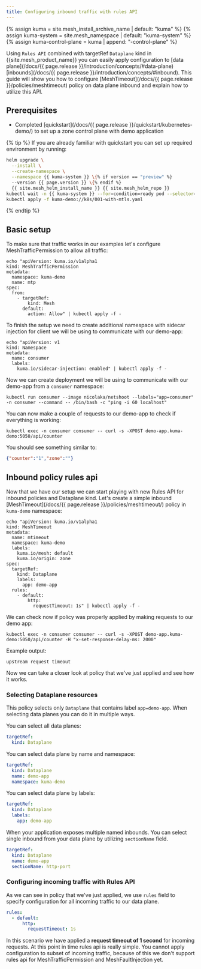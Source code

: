 ```yaml
---
title: Configuring inbound traffic with rules API
---
```


{% assign kuma = site.mesh_install_archive_name | default: "kuma" %}
{% assign kuma-system = site.mesh_namespace | default: "kuma-system" %}
{% assign kuma-control-plane = kuma | append: "-control-plane" %}

Using `Rules API` combined with targetRef `Dataplane` kind in {{site.mesh_product_name}} you can easily apply configuration to [data plane](/docs/{{ page.release }}/introduction/concepts/#data-plane)
[inbounds](/docs/{{ page.release }}/introduction/concepts/#inbound). This guide will show you how to configure [MeshTimeout](/docs/{{ page.release }}/policies/meshtimeout) policy on data plane inbound and explain how to utilize this API.

## Prerequisites

- Completed [quickstart](/docs/{{ page.release }}/quickstart/kubernetes-demo/) to set up a zone control plane with demo application

{% tip %}
If you are already familiar with quickstart you can set up required environment by running:

```sh
helm upgrade \
  --install \
  --create-namespace \
  --namespace {{ kuma-system }} \{% if version == "preview" %}
  --version {{ page.version }} \{% endif %}
  {{ site.mesh_helm_install_name }} {{ site.mesh_helm_repo }}
kubectl wait -n {{ kuma-system }} --for=condition=ready pod --selector=app={{ kuma-control-plane }} --timeout=90s
kubectl apply -f kuma-demo://k8s/001-with-mtls.yaml
```
{% endtip %}

## Basic setup

To make sure that traffic works in our examples let's configure MeshTrafficPermission to allow all traffic:

```shell
echo "apiVersion: kuma.io/v1alpha1
kind: MeshTrafficPermission
metadata:
  namespace: kuma-demo
  name: mtp
spec:
  from:
    - targetRef:
        kind: Mesh
      default:
        action: Allow" | kubectl apply -f -
```

To finish the setup we need to create additional namespace with sidecar injection for client we will be using to communicate
with our demo-app:

```shell
echo "apiVersion: v1
kind: Namespace
metadata:
  name: consumer
  labels:
    kuma.io/sidecar-injection: enabled" | kubectl apply -f -
```

Now we can create deployment we will be using to communicate with our demo-app from a `consumer` namespace:

```shell
kubectl run consumer --image nicolaka/netshoot --labels="app=consumer" -n consumer --command -- /bin/bash -c "ping -i 60 localhost"
```

You can now make a couple of requests to our demo-app to check if everything is working:

```shell
kubectl exec -n consumer consumer -- curl -s -XPOST demo-app.kuma-demo:5050/api/counter
```

You should see something similar to:

```json
{"counter":"1","zone":""}
```

## Inbound policy rules api 

Now that we have our setup we can start playing with new Rules API for inbound policies and Dataplane kind. 
Let's create a simple inbound [MeshTimeout](/docs/{{ page.release }}/policies/meshtimeout/) policy in `kuma-demo` namespace:

```shell
echo "apiVersion: kuma.io/v1alpha1
kind: MeshTimeout
metadata:
  name: mtimeout
  namespace: kuma-demo
  labels:
    kuma.io/mesh: default
    kuma.io/origin: zone
spec:
  targetRef:
    kind: Dataplane
    labels: 
      app: demo-app
  rules:
    - default:
        http:
          requestTimeout: 1s" | kubectl apply -f -
```

We can check now if policy was properly applied by making requests to our demo app:

```shell
kubectl exec -n consumer consumer -- curl -s -XPOST demo-app.kuma-demo:5050/api/counter -H "x-set-response-delay-ms: 2000"
```

Example output:

```
upstream request timeout
```

Now we can take a closer look at policy that we've just applied and see how it works.

### Selecting Dataplane resources

This policy selects only `Dataplane` that contains label `app=demo-app`. When selecting data planes you can do it in multiple ways.

You can select all data planes:

```yaml
targetRef:
  kind: Dataplane
```

You can select data plane by name and namespace:

```yaml
targetRef:
  kind: Dataplane
  name: demo-app
  namespace: kuma-demo
```

You can select data plane by labels:

```yaml
targetRef:
  kind: Dataplane
  labels:
    app: demo-app
```

When your application exposes multiple named inbounds. You can select single inbound from your data plane by utilizing `sectionName` field.

```yaml
targetRef:
  kind: Dataplane
  name: demo-app
  sectionName: http-port
```

### Configuring incoming traffic with Rules API

As we can see in policy that we've just applied, we use `rules` field to specify configuration for all incoming traffic to our data plane.

```yaml
rules:
  - default:
      http:
        requestTimeout: 1s
```

In this scenario we have applied a **request timeout of 1 second** for incoming requests. At this point in time rules api is really simple.
You cannot apply configuration to subset of incoming traffic, because of this we don't support
rules api for MeshTrafficPermission and MeshFaultInjection yet.
